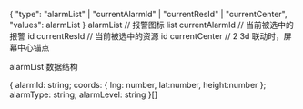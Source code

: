 {
"type": "alarmList" | "currentAlarmId" | "currentResId" | "currentCenter",
"values": alarmList
}
alarmList // 报警图标 list
currentAlarmId // 当前被选中的报警 id
currentResId // 当前被选中的资源 id
currentCenter // 2 3d 联动时，屏幕中心锚点

alarmList 数据结构

{
alarmId: string;
coords: { lng: number, lat:number, height:number };
alarmType: string;
alarmLevel: string
}[]
